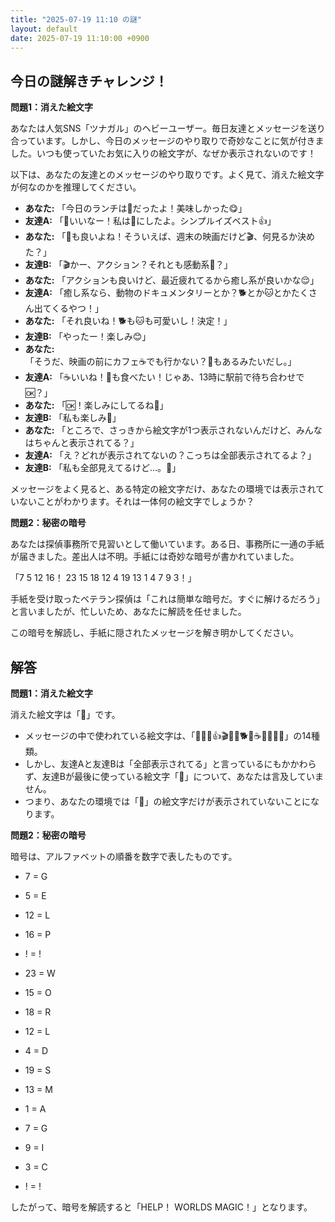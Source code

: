 ```yaml
---
title: "2025-07-19 11:10 の謎"
layout: default
date: 2025-07-19 11:10:00 +0900
---
```

## 今日の謎解きチャレンジ！

**問題1：消えた絵文字**

あなたは人気SNS「ツナガル」のヘビーユーザー。毎日友達とメッセージを送り合っています。しかし、今日のメッセージのやり取りで奇妙なことに気が付きました。いつも使っていたお気に入りの絵文字が、なぜか表示されないのです！

以下は、あなたの友達とのメッセージのやり取りです。よく見て、消えた絵文字が何なのかを推理してください。

*   **あなた:** 「今日のランチは🍕だったよ！美味しかった😋」
*   **友達A:** 「🍕いいなー！私は🍙にしたよ。シンプルイズベスト👍」
*   **あなた:** 「🍙も良いよね！そういえば、週末の映画だけど🎬、何見るか決めた？」
*   **友達B:** 「🎬かー、アクション？それとも感動系🥺？」
*   **あなた:** 「アクションも良いけど、最近疲れてるから癒し系が良いかな😌」
*   **友達A:** 「癒し系なら、動物のドキュメンタリーとか？🐕とか🐱とかたくさん出てくるやつ！」
*   **あなた:** 「それ良いね！🐕も🐱も可愛いし！決定！」
*   **友達B:** 「やったー！楽しみ😊」
*   **あなた:** 「そうだ、映画の前にカフェ☕でも行かない？🍰もあるみたいだし。」
*   **友達A:** 「☕いいね！🍰も食べたい！じゃあ、13時に駅前で待ち合わせで🆗？」
*   **あなた:** 「🆗！楽しみにしてるね👋」
*   **友達B:** 「私も楽しみ🥰」
*   **あなた:** 「ところで、さっきから絵文字が1つ表示されないんだけど、みんなはちゃんと表示されてる？」
*   **友達A:** 「え？どれが表示されてないの？こっちは全部表示されてるよ？」
*   **友達B:** 「私も全部見えてるけど…。🤔」

メッセージをよく見ると、ある特定の絵文字だけ、あなたの環境では表示されていないことがわかります。それは一体何の絵文字でしょうか？

**問題2：秘密の暗号**

あなたは探偵事務所で見習いとして働いています。ある日、事務所に一通の手紙が届きました。差出人は不明。手紙には奇妙な暗号が書かれていました。

「7 5 12 16！ 23 15 18 12 4 19 13 1 4 7 9 3！」

手紙を受け取ったベテラン探偵は「これは簡単な暗号だ。すぐに解けるだろう」と言いましたが、忙しいため、あなたに解読を任せました。

この暗号を解読し、手紙に隠されたメッセージを解き明かしてください。

## 解答

**問題1：消えた絵文字**

消えた絵文字は「🥰」です。

*   メッセージの中で使われている絵文字は、「🍕😋🍙👍🎬🥺😌🐕🐱☕🍰👋🤔🥰」の14種類。
*   しかし、友達Aと友達Bは「全部表示されてる」と言っているにもかかわらず、友達Bが最後に使っている絵文字「🥰」について、あなたは言及していません。
*   つまり、あなたの環境では「🥰」の絵文字だけが表示されていないことになります。

**問題2：秘密の暗号**

暗号は、アルファベットの順番を数字で表したものです。

*   7 = G
*   5 = E
*   12 = L
*   16 = P
*   ! = !

*   23 = W
*   15 = O
*   18 = R
*   12 = L
*   4 = D
*   19 = S
*   13 = M
*   1 = A
*   7 = G
*   9 = I
*   3 = C
*   ! = !

したがって、暗号を解読すると「HELP！ WORLDS MAGIC！」となります。
